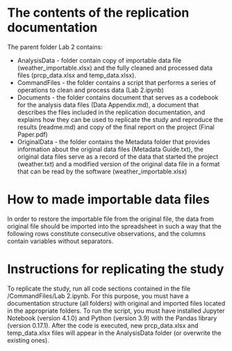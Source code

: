 # The contents of the replication documentation
The parent folder Lab 2 contains:
- AnalysisData - folder contain copy of importable data file (weather_importable.xlsx) and the fully cleaned and processed data files (prcp_data.xlsx and temp_data.xlsx).
- CommandFiles - the folder contains a script that performs a series of operations to clean and process data (Lab 2.ipynb)
- Documents - the folder contains document that serves as a codebook for the analysis data files (Data Appendix.md), a document that describes the files included in the replication documentation, and explains how they can be used to replicate the study and reproduce the results (readme.md) and copy of the final report on the project (Final Paper.pdf)
- OriginalData - the folder contains the Metadata folder that provides information about the original data files (Metadata Guide.txt), the original data files serve as a record of the data that started the project (weather.txt) and a modified version of the original data file in a format that can be read by the software (weather_importable.xlsx)

# How to made importable data files
In order to restore the importable file from the original file, the data from original file should be imported into the spreadsheet in such a way that the following rows constitute consecutive observations, and the columns contain variables without separators.

# Instructions for replicating the study
To replicate the study, run all code sections contained in the file /CommandFiles/Lab 2.ipynb. For this purpose, you must have a documentation structure (all folders) with original and imported files located in the appropriate folders. To run the script, you must have installed Jupyter Notebook (version 4.1.0) and Python (version 3.9) with the Pandas library (version 0.17.1). After the code is executed, new prcp_data.xlsx and temp_data.xlsx files will appear in the AnalysisData folder (or overwrite the existing ones).
